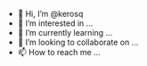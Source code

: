 - 👋 Hi, I’m @kerosq
- 👀 I’m interested in ...
- 🌱 I’m currently learning ...
- 💞️ I’m looking to collaborate on ...
- 📫 How to reach me ...

<!---
kerosq/kerosq is a ✨ special ✨ repository because its `README.md` (this file) appears on your GitHub profile.
You can click the Preview link to take a look at your changes.
--->

